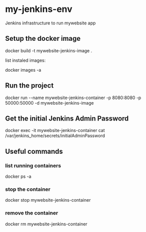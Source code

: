 # my-jenkins-env
Jenkins infrastructure to run mywebsite app
## Setup the docker image

docker build -t mywebsite-jenkins-image .

list instaled images: 

docker images -a
## Run the project

docker run --name mywebsite-jenkins-container -p 8080:8080 -p 50000:50000 -d mywebsite-jenkins-image 

## Get the initial Jenkins Admin Password
docker exec -it mywebsite-jenkins-container cat /var/jenkins_home/secrets/initialAdminPassword

## Useful commands
### list running containers

docker ps -a

### stop the container

docker stop mywebsite-jenkins-container

### remove the container 

docker rm mywebsite-jenkins-container
